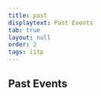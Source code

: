 ```yaml
---
title: past
displaytext: Past Events
tab: true
layout: null
order: 2
tags: iitp
---
```


## Past Events
